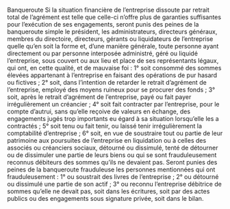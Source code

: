 Banqueroute
Si la situation financière de l’entreprise dissoute par retrait total de l’agrément est telle que celle-ci n’offre plus de garanties suffisantes pour l’exécution de ses engagements, seront punis des peines de la banqueroute simple le président, les administrateurs, directeurs généraux, membres du directoire, directeurs, gérants ou liquidateurs de l’entreprise quelle qu’en soit la forme et, d’une manière générale, toute personne ayant directement ou par personne interposée administré, géré ou liquidé l’entreprise, sous couvert ou aux lieu et place de ses représentants légaux, qui ont, en cette qualité, et de mauvaise foi :
1° soit consommé des sommes élevées appartenant à l’entreprise en faisant des opérations de pur hasard ou fictives ;
2° soit, dans l’intention de retarder le retrait d’agrément de l’entreprise, employé des moyens ruineux pour se procurer des fonds ;
3° soit, après le retrait d’agrément de l’entreprise, payé ou fait payer irrégulièrement un créancier ;
4° soit fait contracter par l’entreprise, pour le compte d’autrui, sans qu’elle reçoive de valeurs en échange, des engagements jugés trop importants eu égard à sa situation lorsqu’elle les a contractés ;
5° soit tenu ou fait tenir, ou laissé tenir irrégulièrement la comptabilité d’entreprise ;
6° soit, en vue de soustraire tout ou partie de leur patrimoine aux poursuites de l’entreprise en liquidation ou à celles des associés ou créanciers sociaux, détourné ou dissimulé, tenté de détourner ou de dissimuler une partie de leurs biens ou qui se sont frauduleusement reconnus débiteurs des sommes qu’ils ne devaient pas.
Seront punies des peines de la banqueroute frauduleuse les personnes mentionnées qui ont frauduleusement :
1° ou soustrait des livres de l’entreprise ;
2° ou détourné ou dissimulé une partie de son actif ;
3° ou reconnu l’entreprise débitrice de sommes qu’elle ne devait pas, soit dans les écritures, soit par des actes publics ou des engagements sous signature privée, soit dans le bilan.